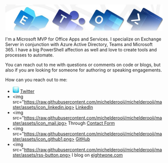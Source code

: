 ![Banner](https://raw.githubusercontent.com/michelderooij/michelderooij/master/assets/Metro_v6_Banner_GitHub.jpg)

I'm a Microsoft MVP for Office Apps and Services. I specialize on Exchange Server in conjunction with Azure Active Directory, Teams and Microsoft 365. I have a big PowerShell affection as well and love to create tools and processes to automate.

You can reach out to me with questions or comments on code or blogs, but also if you are looking for someone for authoring or speaking engagements.

How can you reach out to me:
* <img src=https://raw.githubusercontent.com/michelderooij/michelderooij/master/assets/icon_twitter.jpg> [Twitter](https://twitter.com/mderooij)
* <img src="https://raw.githubusercontent.com/michelderooij/michelderooij/master/assets/icon_linkedin.jpg> [LinkedIn](http://nl.linkedin.com/in/michelderooij)
* <img src="https://raw.githubusercontent.com/michelderooij/michelderooij/master/assets/icon_mail.jpg> Through [Contact Form](https://eightwone.com/contact/)
* <img src="https://raw.githubusercontent.com/michelderooij/michelderooij/master/assets/icon_github1.png> [GitHub](https://github.com/michelderooij)
* <img src="https://raw.githubusercontent.com/michelderooij/michelderooij/master/assets/rss-button.png> I blog on [eightwone.com](https://eightwone.com/)

